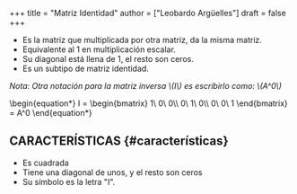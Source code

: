 +++
title = "Matriz Identidad"
author = ["Leobardo Argüelles"]
draft = false
+++

-   Es la matriz que multiplicada por otra matriz, da la misma matriz.
-   Equivalente al 1 en multiplicación escalar.
-   Su diagonal está llena de 1, el resto son ceros.
-   Es un subtipo de matriz identidad.

_Nota: Otra notación para la matriz inversa \\(I\\) es escribirlo como: \\(A^0\\)_

\begin{equation\*}
I = \begin{bmatrix}
1\ 0\ 0\\\\
0\ 1\ 0\\\\
0\ 0\ 1
\end{bmatrix}
= A^0
\end{equation\*}


## CARACTERÍSTICAS {#características}

-   Es cuadrada
-   Tiene una diagonal de unos, y el resto son ceros
-   Su símbolo es la letra "I".
